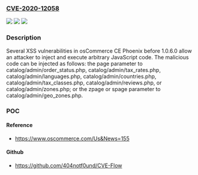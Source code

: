 ### [CVE-2020-12058](https://cve.mitre.org/cgi-bin/cvename.cgi?name=CVE-2020-12058)
![](https://img.shields.io/static/v1?label=Product&message=n%2Fa&color=blue)
![](https://img.shields.io/static/v1?label=Version&message=n%2Fa%20&color=brightgreen)
![](https://img.shields.io/static/v1?label=Vulnerability&message=n%2Fa&color=brightgreen)

### Description

Several XSS vulnerabilities in osCommerce CE Phoenix before 1.0.6.0 allow an attacker to inject and execute arbitrary JavaScript code. The malicious code can be injected as follows: the page parameter to catalog/admin/order_status.php, catalog/admin/tax_rates.php, catalog/admin/languages.php, catalog/admin/countries.php, catalog/admin/tax_classes.php, catalog/admin/reviews.php, or catalog/admin/zones.php; or the zpage or spage parameter to catalog/admin/geo_zones.php.

### POC

#### Reference
- https://www.oscommerce.com/Us&News=155

#### Github
- https://github.com/404notf0und/CVE-Flow


